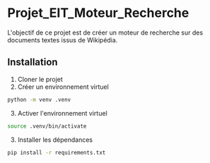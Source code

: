 # Projet_EIT_Moteur_Recherche

L'objectif de ce projet est de créer un moteur de recherche sur des documents textes issus de Wikipédia. 

## Installation

1. Cloner le projet
2. Créer un environnement virtuel
```bash
python -m venv .venv
```
3. Activer l'environnement virtuel
```bash
source .venv/bin/activate
```
3. Installer les dépendances
```bash
pip install -r requirements.txt
```